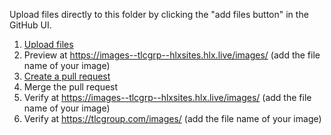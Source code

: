 Upload files directly to this folder by clicking the "add files button" in the GitHub UI.

1. [Upload files](https://docs.github.com/en/repositories/working-with-files/managing-files/adding-a-file-to-a-repository)
2. Preview at https://images--tlcgrp--hlxsites.hlx.live/images/ (add the file name of your image)
3. [Create a pull request](https://docs.github.com/en/pull-requests/collaborating-with-pull-requests/proposing-changes-to-your-work-with-pull-requests/creating-a-pull-request)
4. Merge the pull request
5. Verify at https://images--tlcgrp--hlxsites.hlx.live/images/ (add the file name of your image)
6. Verify at https://tlcgroup.com/images/ (add the file name of your image)
